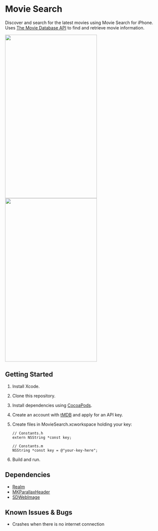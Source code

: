 # Movie Search
Discover and search for the latest movies using Movie Search for iPhone. Uses [The Movie Database API](https://www.themoviedb.org/documentation/api) to find and retrieve movie information.

<img src="https://cloud.githubusercontent.com/assets/17148467/21996055/428353b8-dbdd-11e6-8e3a-1ea1865884b6.png" height="534" width="300">
<img src="https://cloud.githubusercontent.com/assets/17148467/21996054/4281c926-dbdd-11e6-9bf8-0570c55885b8.png" height="534" width="300">

## Getting Started
1. Install Xcode.

2. Clone this repository.

3. Install dependencies using [CocoaPods](https://github.com/CocoaPods/CocoaPods).

4. Create an account with [tMDB](https://www.themoviedb.org/account/signup?language=en) and apply for an API key.

5. Create files in MovieSearch.xcworkspace holding your key:

    ```objc
    // Constants.h
    extern NSString *const key;

    // Constants.m
    NSString *const key = @"your-key-here";
    ```

6. Build and run.

## Dependencies
- [Realm](https://github.com/realm/realm-cocoa)
- [MKParallaxHeader](https://github.com/maxep/MXParallaxHeader)
- [SDWebImage](https://github.com/rs/SDWebImage)

## Known Issues & Bugs
- Crashes when there is no internet connection
